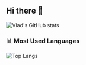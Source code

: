## Hi there 👋

<!--
**Chillibumbik/Chillibumbik** is a ✨ _special_ ✨ repository because its `README.md` (this file) appears on your GitHub profile.

Here are some ideas to get you started:

- 🔭 I’m currently working on ...
- 🌱 I’m currently learning ...
- 👯 I’m looking to collaborate on ...
- 🤔 I’m looking for help with ...
- 💬 Ask me about ...
- 📫 How to reach me: ...
- 😄 Pronouns: ...
- ⚡ Fun fact: ...
-->

![Vlad's GitHub stats](https://github-readme-stats.vercel.app/api?username=Chillibumbik&show_icons=true&theme=radical&include_all_commits=true)

### 📊 Most Used Languages
![Top Langs](https://github-readme-stats.vercel.app/api/top-langs/?username=Chillibumbik&layout=compact&langs_count=6&theme=tokyonight)





